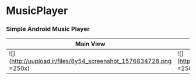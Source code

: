 
# MusicPlayer

### Simple Android Music Player
| Main View | Album View | Track View |
|--|--|--|
| ![](http://uupload.ir/files/8y54_screenshot_1576834728.png =250x) | ![](http://uupload.ir/files/rx9l_screenshot_1576834733.png =250x) | ![](http://uupload.ir/files/2muq_screenshot_1576834744.png =250x) |
